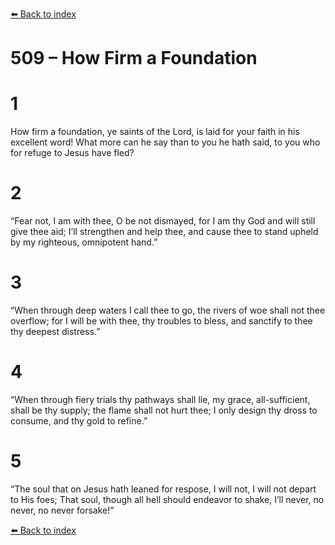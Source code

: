 [⬅️ Back to index](../README.md)

# 509 – How Firm a Foundation


# 1
How firm a foundation, ye saints of the Lord,
is laid for your faith in his excellent word!
What more can he say than to you he hath said,
to you who for refuge to Jesus have fled?

# 2
“Fear not, I am with thee, O be not dismayed,
for I am thy God and will still give thee aid;
I’ll strengthen and help thee, and cause thee to stand
upheld by my righteous, omnipotent hand.”

# 3
“When through deep waters I call thee to go,
the rivers of woe shall not thee overflow;
for I will be with thee, thy troubles to bless,
and sanctify to thee thy deepest distress.”

# 4
“When through fiery trials thy pathways shall lie,
my grace, all-sufficient, shall be thy supply;
the flame shall not hurt thee; I only design
thy dross to consume, and thy gold to refine.”

# 5
“The soul that on Jesus hath leaned for respose,
I will not, I will not depart to His foes;
That soul, though all hell should endeavor to shake,
I’ll never, no never, no never forsake!”

[⬅️ Back to index](../README.md)

